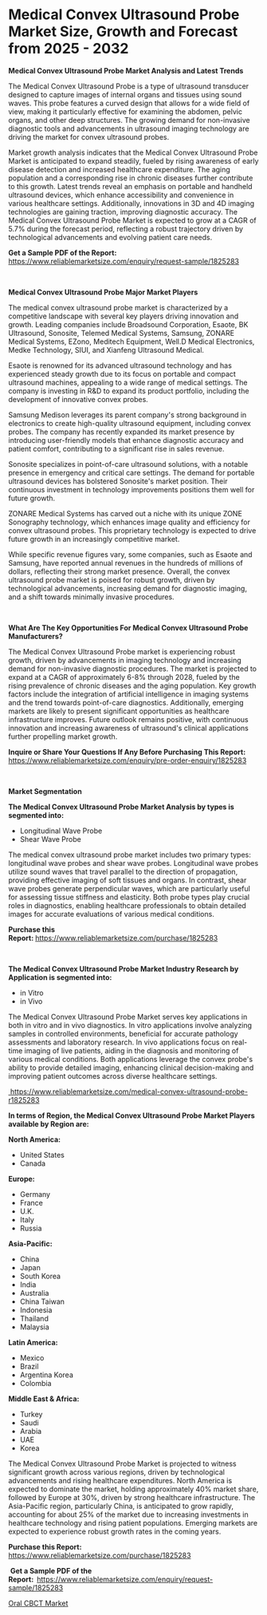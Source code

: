 <p><h1>Medical Convex Ultrasound Probe Market Size, Growth and Forecast from 2025 - 2032</h1></p><p><strong>Medical Convex Ultrasound Probe Market Analysis and Latest Trends</strong></p>
<p><p>The Medical Convex Ultrasound Probe is a type of ultrasound transducer designed to capture images of internal organs and tissues using sound waves. This probe features a curved design that allows for a wide field of view, making it particularly effective for examining the abdomen, pelvic organs, and other deep structures. The growing demand for non-invasive diagnostic tools and advancements in ultrasound imaging technology are driving the market for convex ultrasound probes.</p><p>Market growth analysis indicates that the Medical Convex Ultrasound Probe Market is anticipated to expand steadily, fueled by rising awareness of early disease detection and increased healthcare expenditure. The aging population and a corresponding rise in chronic diseases further contribute to this growth. Latest trends reveal an emphasis on portable and handheld ultrasound devices, which enhance accessibility and convenience in various healthcare settings. Additionally, innovations in 3D and 4D imaging technologies are gaining traction, improving diagnostic accuracy. The Medical Convex Ultrasound Probe Market is expected to grow at a CAGR of 5.7% during the forecast period, reflecting a robust trajectory driven by technological advancements and evolving patient care needs.</p></p>
<p><strong>Get a Sample PDF of the Report:&nbsp;</strong> <a href="https://www.reliablemarketsize.com/enquiry/request-sample/1825283?utm_campaign=2393&utm_medium=2&utm_source=Github&utm_content=ia&utm_term=05032025&utm_id=medical-convex-ultrasound-probe">https://www.reliablemarketsize.com/enquiry/request-sample/1825283</a></p>
<p>&nbsp;</p>
<p><strong>Medical Convex Ultrasound Probe Major Market Players</strong></p>
<p><p>The medical convex ultrasound probe market is characterized by a competitive landscape with several key players driving innovation and growth. Leading companies include Broadsound Corporation, Esaote, BK Ultrasound, Sonosite, Telemed Medical Systems, Samsung, ZONARE Medical Systems, EZono, Meditech Equipment, Well.D Medical Electronics, Medke Technology, SIUI, and Xianfeng Ultrasound Medical.</p><p>Esaote is renowned for its advanced ultrasound technology and has experienced steady growth due to its focus on portable and compact ultrasound machines, appealing to a wide range of medical settings. The company is investing in R&D to expand its product portfolio, including the development of innovative convex probes.</p><p>Samsung Medison leverages its parent company's strong background in electronics to create high-quality ultrasound equipment, including convex probes. The company has recently expanded its market presence by introducing user-friendly models that enhance diagnostic accuracy and patient comfort, contributing to a significant rise in sales revenue.</p><p>Sonosite specializes in point-of-care ultrasound solutions, with a notable presence in emergency and critical care settings. The demand for portable ultrasound devices has bolstered Sonosite's market position. Their continuous investment in technology improvements positions them well for future growth.</p><p>ZONARE Medical Systems has carved out a niche with its unique ZONE Sonography technology, which enhances image quality and efficiency for convex ultrasound probes. This proprietary technology is expected to drive future growth in an increasingly competitive market.</p><p>While specific revenue figures vary, some companies, such as Esaote and Samsung, have reported annual revenues in the hundreds of millions of dollars, reflecting their strong market presence. Overall, the convex ultrasound probe market is poised for robust growth, driven by technological advancements, increasing demand for diagnostic imaging, and a shift towards minimally invasive procedures.</p></p>
<p>&nbsp;</p>
<p><strong>What Are The Key Opportunities For Medical Convex Ultrasound Probe Manufacturers?</strong></p>
<p><p>The Medical Convex Ultrasound Probe market is experiencing robust growth, driven by advancements in imaging technology and increasing demand for non-invasive diagnostic procedures. The market is projected to expand at a CAGR of approximately 6-8% through 2028, fueled by the rising prevalence of chronic diseases and the aging population. Key growth factors include the integration of artificial intelligence in imaging systems and the trend towards point-of-care diagnostics. Additionally, emerging markets are likely to present significant opportunities as healthcare infrastructure improves. Future outlook remains positive, with continuous innovation and increasing awareness of ultrasound's clinical applications further propelling market growth.</p></p>
<p><strong>Inquire or Share Your Questions If Any Before Purchasing This Report:</strong> <a href="https://www.reliablemarketsize.com/enquiry/pre-order-enquiry/1825283?utm_campaign=2393&utm_medium=2&utm_source=Github&utm_content=ia&utm_term=05032025&utm_id=medical-convex-ultrasound-probe">https://www.reliablemarketsize.com/enquiry/pre-order-enquiry/1825283</a></p>
<p>&nbsp;</p>
<p><strong>Market Segmentation</strong></p>
<p><strong>The Medical Convex Ultrasound Probe Market Analysis by types is segmented into:</strong></p>
<p><ul><li>Longitudinal Wave Probe</li><li>Shear Wave Probe</li></ul></p>
<p><p>The medical convex ultrasound probe market includes two primary types: longitudinal wave probes and shear wave probes. Longitudinal wave probes utilize sound waves that travel parallel to the direction of propagation, providing effective imaging of soft tissues and organs. In contrast, shear wave probes generate perpendicular waves, which are particularly useful for assessing tissue stiffness and elasticity. Both probe types play crucial roles in diagnostics, enabling healthcare professionals to obtain detailed images for accurate evaluations of various medical conditions.</p></p>
<p><strong>Purchase this Report:&nbsp;</strong><a href="https://www.reliablemarketsize.com/purchase/1825283?utm_campaign=2393&utm_medium=2&utm_source=Github&utm_content=ia&utm_term=05032025&utm_id=medical-convex-ultrasound-probe">https://www.reliablemarketsize.com/purchase/1825283</a></p>
<p>&nbsp;</p>
<p><strong>The Medical Convex Ultrasound Probe Market Industry Research by Application is segmented into:</strong></p>
<p><ul><li>in Vitro</li><li>in Vivo</li></ul></p>
<p><p>The Medical Convex Ultrasound Probe Market serves key applications in both in vitro and in vivo diagnostics. In vitro applications involve analyzing samples in controlled environments, beneficial for accurate pathology assessments and laboratory research. In vivo applications focus on real-time imaging of live patients, aiding in the diagnosis and monitoring of various medical conditions. Both applications leverage the convex probe's ability to provide detailed imaging, enhancing clinical decision-making and improving patient outcomes across diverse healthcare settings.</p></p>
<p><a href="https://www.reliablemarketsize.com/medical-convex-ultrasound-probe-r1825283?utm_campaign=2393&utm_medium=2&utm_source=Github&utm_content=ia&utm_term=05032025&utm_id=medical-convex-ultrasound-probe">&nbsp;https://www.reliablemarketsize.com/medical-convex-ultrasound-probe-r1825283</a></p>
<p><strong>In terms of Region, the Medical Convex Ultrasound Probe Market Players available by Region are:</strong></p>
<p>
    <p> <strong> North America: </strong>
        <ul>
            <li>United States</li>
            <li>Canada</li>
        </ul>
        </p> 
    <p> <strong> Europe: </strong>
        <ul>
            <li>Germany</li>
            <li>France</li>
            <li>U.K.</li>
            <li>Italy</li>
            <li>Russia</li>
        </ul>
        </p> 
    <p> <strong> Asia-Pacific: </strong>
        <ul>
            <li>China</li>
            <li>Japan</li>
            <li>South Korea</li>
            <li>India</li>
            <li>Australia</li>
            <li>China Taiwan</li>
            <li>Indonesia</li>
            <li>Thailand</li>
            <li>Malaysia</li>
        </ul>
        </p> 
    <p> <strong> Latin America: </strong>
        <ul>
            <li>Mexico</li>
            <li>Brazil</li>
            <li>Argentina Korea</li>
            <li>Colombia</li>
        </ul>
        </p> 
    <p> <strong> Middle East & Africa: </strong>
        <ul>
            <li>Turkey</li>
            <li>Saudi</li>
            <li>Arabia</li>
            <li>UAE</li>
            <li>Korea</li>
        </ul>
    </p>
    </p>
<p><p>The Medical Convex Ultrasound Probe Market is projected to witness significant growth across various regions, driven by technological advancements and rising healthcare expenditures. North America is expected to dominate the market, holding approximately 40% market share, followed by Europe at 30%, driven by strong healthcare infrastructure. The Asia-Pacific region, particularly China, is anticipated to grow rapidly, accounting for about 25% of the market due to increasing investments in healthcare technology and rising patient populations. Emerging markets are expected to experience robust growth rates in the coming years.</p></p>
<p><strong>Purchase this Report: </strong><a href="https://www.reliablemarketsize.com/purchase/1825283?utm_campaign=2393&utm_medium=2&utm_source=Github&utm_content=ia&utm_term=05032025&utm_id=medical-convex-ultrasound-probe">https://www.reliablemarketsize.com/purchase/1825283</a></p>
<p>&nbsp;<strong>Get a Sample PDF of the Report:&nbsp;&nbsp;</strong><a href="https://www.reliablemarketsize.com/enquiry/request-sample/1825283?utm_campaign=2393&utm_medium=2&utm_source=Github&utm_content=ia&utm_term=05032025&utm_id=medical-convex-ultrasound-probe">https://www.reliablemarketsize.com/enquiry/request-sample/1825283</a></p>
<p><strong></strong></p>
<p><p><a href="https://github.com/janraimondo83/Market-Research-Report-List-1/blob/main/oral-cbct-market.md?utm_campaign=2393&utm_medium=2&utm_source=Github&utm_content=ia&utm_term=05032025&utm_id=medical-convex-ultrasound-probe">Oral CBCT Market</a></p></p>
